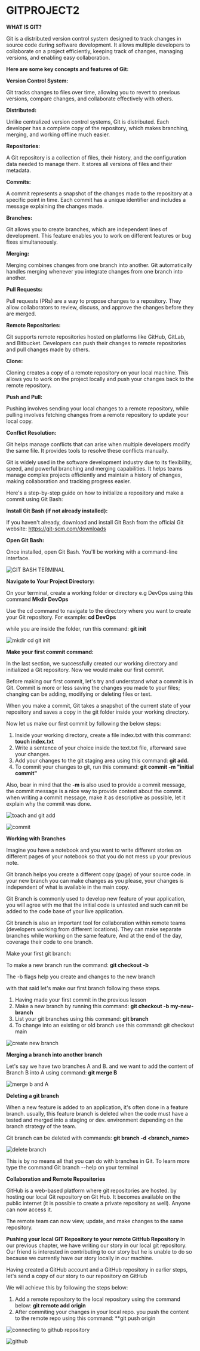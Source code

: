 # GITPROJECT2

**WHAT IS GIT?**

Git is a distributed version control system designed to track changes in source code during software development. It allows multiple developers to collaborate on a project efficiently, keeping track of changes, managing versions, and enabling easy collaboration.

**Here are some key concepts and features of Git:**

**Version Control System:**

Git tracks changes to files over time, allowing you to revert to previous versions, compare changes, and collaborate effectively with others.

**Distributed:**

Unlike centralized version control systems, Git is distributed. Each developer has a complete copy of the repository, which makes branching, merging, and working offline much easier.

**Repositories:**

A Git repository is a collection of files, their history, and the configuration data needed to manage them. It stores all versions of files and their metadata.

**Commits:**

A commit represents a snapshot of the changes made to the repository at a specific point in time. Each commit has a unique identifier and includes a message explaining the changes made.

**Branches:**

Git allows you to create branches, which are independent lines of development. This feature enables you to work on different features or bug fixes simultaneously.

**Merging:**

Merging combines changes from one branch into another. Git automatically handles merging whenever you integrate changes from one branch into another.

**Pull Requests:**

Pull requests (PRs) are a way to propose changes to a repository. They allow collaborators to review, discuss, and approve the changes before they are merged.

**Remote Repositories:**

Git supports remote repositories hosted on platforms like GitHub, GitLab, and Bitbucket. Developers can push their changes to remote repositories and pull changes made by others.

**Clone:**

Cloning creates a copy of a remote repository on your local machine. This allows you to work on the project locally and push your changes back to the remote repository.

**Push and Pull:**

Pushing involves sending your local changes to a remote repository, while pulling involves fetching changes from a remote repository to update your local copy.

**Conflict Resolution:**

Git helps manage conflicts that can arise when multiple developers modify the same file. It provides tools to resolve these conflicts manually.

Git is widely used in the software development industry due to its flexibility, speed, and powerful branching and merging capabilities. It helps teams manage complex projects efficiently and maintain a history of changes, making collaboration and tracking progress easier.

Here's a step-by-step guide on how to initialize a repository and make a commit using Git Bash:

**Install Git Bash (if not already installed):**

If you haven't already, download and install Git Bash from the official Git website: https://git-scm.com/downloads

**Open Git Bash:**

Once installed, open Git Bash. You'll be working with a command-line interface.


![GIT BASH TERMINAL](https://github.com/Ukdav/GITPROJECT2/assets/139593350/1aa14ee6-b97c-4223-ae14-a8aa03de4952)


**Navigate to Your Project Directory:**

On your terminal, create a working folder or directory e.g DevOps using this command **Mkdir DevOps**

Use the cd command to navigate to the directory where you want to create your Git repository. For example: **cd DevOps**

while you are inside the folder, run this command: **git init**

![mkdir   cd   git init](https://github.com/Ukdav/GITPROJECT2/assets/139593350/b74b837f-f31a-40d8-bd66-cbad10fb3581)

**Make your first commit command:**

In the last section, we successfully created our working directory and initialized a Git repository. Now we would make our first commit.

Before making our first commit, let's try and understand what a commit is in Git. Commit is more or less saving the changes you made to your files; changing can be adding, modifying or deleting files or text.

When you make a commit, Git takes a snapshot of the current state of your repository and saves a copy in the git folder inside your working directory.

Now let us make our first commit by following the below steps:

1. Inside your working directory, create a file index.txt with this command: **touch index.txt**
2. Write a sentence of your choice inside the text.txt file, afterward save your changes.
3. Add your changes to the git staging area using this command: **git add.**
4. To commit your changes to git, run this command: **git commit -m "initial commit"**

Also, bear in mind that the **-m** is also used to provide a commit message, the commit message is a nice way to provide context about the commit. when writing a commit message, make it as descriptive as possible, let it explain why the commit was done.

   ![toach and git add](https://github.com/Ukdav/GITPROJECT2/assets/139593350/ad8dab72-d075-47ff-8920-0bd0c8a42ade)

   ![commit](https://github.com/Ukdav/GITPROJECT2/assets/139593350/195464e7-b2bf-48a8-b1c0-83618ba19296)

   **Working with Branches**

   Imagine you have a notebook and you want to write different stories on different pages of your notebook so that you do not mess up your previous note.

   Git branch helps you create a different copy (page) of your source code. in your new branch you can make changes as you please, your changes is independent of what is available in the main copy.

   Git Branch is commonly used to develop new feature of your application, you will agree with me that the initial code is untested and such can nit be added to the code base of your live application.

   Git branch is also an important tool for collaboration within remote teams (developers working from different locations). They can make separate branches while working on the same feature, And at the end of the day, coverage their code to one branch.

   Make your first git branch:

   To make a new branch run the command: **git checkout -b**

   The -b flags help you create and changes to the new branch

   with that said let's make our first branch following these steps.

   1. Having made your first commit in the previous lesson
   2. Make a new branch by running this command: **git checkout -b my-new-branch**
   3. List your git branches using this command: **git branch**
   4. To change into an existing or old branch use this command: git checkout main

![create new branch](https://github.com/Ukdav/GITPROJECT2/assets/139593350/3a749b19-b006-4fb2-8ca1-097f0e24a838)

**Merging a branch into another branch**

Let's say we have two branches A and B. and we want to add the content of Branch B into A using command: **git merge B**

![merge b and A](https://github.com/Ukdav/GITPROJECT2/assets/139593350/349d2199-d108-4b39-8621-71976aa3da6b)

**Deleting a git branch**

When a new feature is added to an application, it's often done in a feature branch. usually, this feature branch is deleted when the code must have a tested and merged into a staging or dev. environment depending on the branch strategy of the team.

Git branch can be deleted with commands: **git branch -d <branch_name>**

![delete branch](https://github.com/Ukdav/GITPROJECT2/assets/139593350/25c807cc-5faf-491a-9616-54ed799af036)

This is by no means all that you can do with branches in Git. To learn more type the command Git branch --help on your terminal

**Collaboration and Remote Repositories**

GitHub is a web-based platform where git repositories are hosted. by hosting our local Git repository on Git Hub. It becomes available on the public internet (it is possible to create a private repository as well). Anyone can now access it.

The remote team can now view, update, and make changes to the same repository.

**Pushing your local GIT Repository to your remote GitHub Repository**
In our previous chapter, we have writing our story in our local git repository. Our friend is interested in contributing to our story but he is unable to do so because we currently have our story locally in our machine.

Having created a GitHub account and a GitHub repository in earlier steps, let's send a copy of our story to our repository on GitHub

We will achieve this by following the steps below:

1. Add a remote repository to the local repository using the command below: **git remote add origin <link to your github repo>**
2. After commiting your changes in your local repo. you push the content to the remote repo using this command: **git push origin <branch name>

![connecting to github repository](https://github.com/Ukdav/GITPROJECT2/assets/139593350/fa62a25d-3976-4e9b-b480-d0b2fb849fc8)

![github](https://github.com/Ukdav/GITPROJECT2/assets/139593350/08961432-c40b-4031-8974-dfb80c63a6d0)




   











   
   

   

   



















